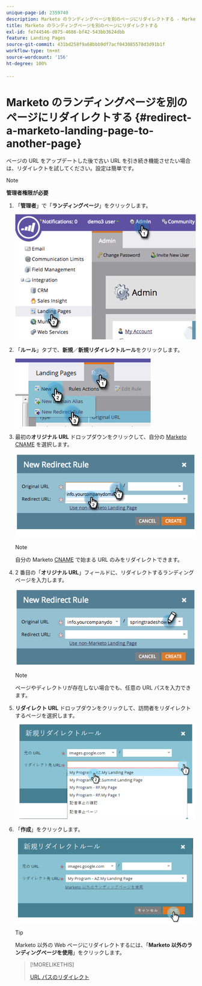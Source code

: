 ```yaml
---
unique-page-id: 2359740
description: Marketo のランディングページを別のページにリダイレクトする - Marketo ドキュメント - 製品ドキュメント
title: Marketo のランディングページを別のページにリダイレクトする
exl-id: fe744546-d075-4686-bf42-543bb3624dbb
feature: Landing Pages
source-git-commit: 431bd258f9a68bbb9df7acf043085578d3d91b1f
workflow-type: tm+mt
source-wordcount: '156'
ht-degree: 100%

---
```


# Marketo のランディングページを別のページにリダイレクトする {#redirect-a-marketo-landing-page-to-another-page}

ページの URL をアップデートした後で古い URL を引き続き機能させたい場合は、リダイレクトを試してください。設定は簡単です。

>[!NOTE]
>
>**管理者権限が必要**

1. 「**管理者**」で「**ランディングページ**」をクリックします。

   ![](assets/image2014-9-25-15-3a43-3a39.png)

1. 「**ルール**」タブで、**新規**／**新規リダイレクトルール**&#x200B;をクリックします。

   ![](assets/two-1.png)

1. 最初の&#x200B;**オリジナル URL** ドロップダウンをクリックして、自分の [Marketo CNAME](/help/marketo/product-docs/demand-generation/landing-pages/landing-page-actions/customize-your-landing-page-urls-with-a-cname.md) を選択します。

   ![](assets/image2014-9-25-15-3a46-3a20.png)

   >[!NOTE]
   >
   >自分の Marketo [CNAME](/help/marketo/product-docs/demand-generation/landing-pages/landing-page-actions/customize-your-landing-page-urls-with-a-cname.md) で始まる URL のみをリダイレクトできます。

1. 2 番目の「**オリジナル URL**」フィールドに、リダイレクトするランディングページを入力します。

   ![](assets/image2014-9-25-15-3a47-3a20.png)

   >[!NOTE]
   >
   >ページやディレクトリが存在しない場合でも、任意の URL パスを入力できます。

1. **リダイレクト URL** ドロップダウンをクリックして、訪問者をリダイレクトするページを選択します。

   ![](assets/image2014-9-25-15-3a47-3a53.png)

1. 「**作成**」をクリックします。

   ![](assets/image2014-9-25-15-3a48-3a5.png)

   >[!TIP]
   >
   >Marketo 以外の Web ページにリダイレクトするには、「**Marketo 以外のランディングページを使用**」をクリックします。

   >[!MORELIKETHIS]
   >
   >[URL パスのリダイレクト](/help/marketo/product-docs/demand-generation/landing-pages/personalizing-landing-pages/redirect-a-url-path.md)
